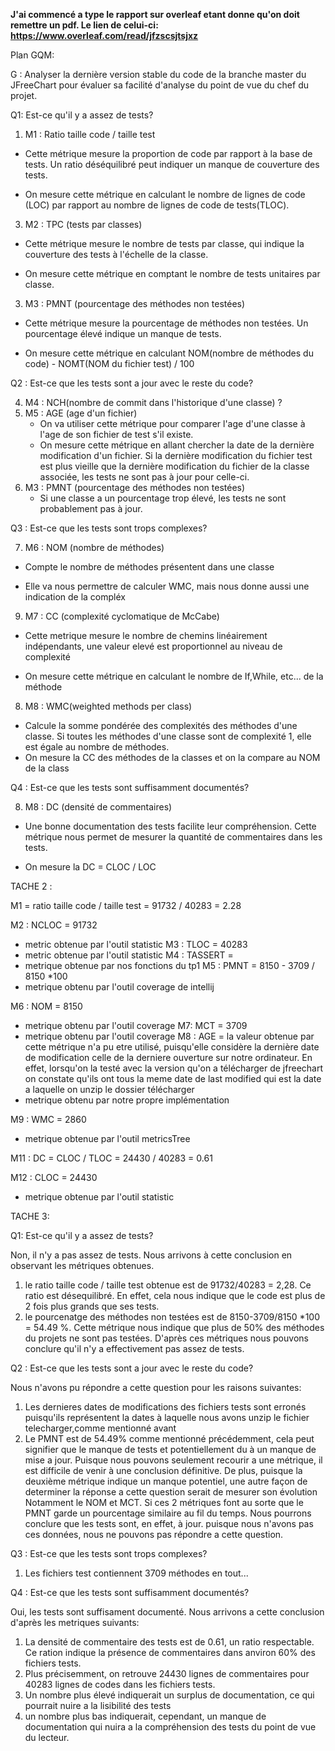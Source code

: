 **J'ai commencé a type le rapport sur overleaf etant donne qu'on doit remettre un pdf. Le lien de celui-ci:
https://www.overleaf.com/read/jfzscsjtsjxz**

Plan GQM:

G : Analyser la dernière version stable du code de la branche master du JFreeChart pour évaluer sa facilité d'analyse du point de vue du chef du projet.

Q1: Est-ce qu'il y a assez de tests?

 1. M1 : Ratio taille code / taille test  
- Cette métrique mesure la proportion de code par rapport à la base de tests. Un ratio déséquilibré peut indiquer un manque de couverture des tests.
* On mesure cette métrique en calculant le nombre de lignes de code (LOC) par rapport au nombre de lignes de code de tests(TLOC).

3. M2 : TPC (tests par classes)  
- Cette métrique mesure le nombre de tests par classe, qui indique la couverture des tests à l'échelle de la classe.
* On mesure cette métrique en comptant le nombre de tests unitaires par classe.
3. M3 : PMNT (pourcentage des méthodes non testées)  
- Cette métrique mesure la pourcentage de méthodes non testées. Un pourcentage élevé indique un manque de tests.
* On mesure cette métrique en calculant NOM(nombre de méthodes du code) - NOMT(NOM du fichier test) / 100

Q2 : Est-ce que les tests sont a jour avec le reste du code?

4. M4 : NCH(nombre de commit dans l'historique d'une classe) ?
5. M5 : AGE (age d'un fichier)
   - On va utiliser cette métrique pour comparer l'age d'une classe à l'age de son fichier de test s'il existe.
   * On mesure cette métrique en allant chercher la date de la dernière modification d'un fichier. Si la dernière modification du fichier test est plus vieille que la dernière modification du fichier de la classe associée, les tests ne sont pas à jour pour celle-ci.
6. M3 : PMNT (pourcentage des méthodes non testées)
   * Si une classe a un pourcentage trop élevé, les tests ne sont probablement pas à jour.

Q3 : Est-ce que les tests sont trops complexes?

7. M6 : NOM (nombre de méthodes)
- Compte le nombre de méthodes présentent dans une classe
* Elle va nous permettre de calculer WMC, mais nous donne aussi une indication de la compléx
9. M7 : CC (complexité cyclomatique de McCabe)
- Cette metrique mesure le nombre de chemins linéairement indépendants, une valeur elevé est  proportionnel au niveau de complexité
* On mesure cette métrique en calculant le nombre de If,While, etc... de la méthode
8. M8 : WMC(weighted methods per class)
- Calcule la somme pondérée des complexités des méthodes d'une classe. Si toutes les méthodes d'une classe sont de complexité 1, elle est égale au nombre de méthodes.
- On mesure la CC des méthodes de la classes et on la compare au NOM de la class

Q4 : Est-ce que les tests sont suffisamment documentés?

8. M8 : DC (densité de commentaires)
- Une bonne documentation des tests facilite leur compréhension. Cette métrique nous permet de mesurer la quantité de commentaires dans les tests.
* On mesure la DC = CLOC / LOC


TACHE 2 :

M1 = ratio taille code / taille test = 91732 / 40283 = 2.28

M2 : NCLOC = 91732
- metric obtenue par l'outil statistic
M3 : TLOC = 40283
- metric obtenue par l'outil statistic
M4 : TASSERT = 
- metrique obtenue par nos fonctions du tp1
M5 : PMNT = 8150 - 3709 / 8150 *100
- metrique obtenu par l'outil coverage de intellij

M6 : NOM = 8150
- metrique obtenu par l'outil coverage
M7: MCT = 3709
- metrique obtenu par l'outil coverage
M8 : AGE = la valeur obtenue par cette métrique n'a pu etre utilisé, puisqu'elle considère la dernière date de modification celle de la derniere ouverture sur notre ordinateur. En effet, lorsqu'on la testé avec la version qu'on a télécharger de jfreechart
  on constate qu'ils ont tous la meme date de last modified qui est la date a laquelle on unzip le dossier télécharger
- metrique obtenu par notre propre implémentation

M9 : WMC = 2860
- metrique obtenue par l'outil metricsTree

M11 : DC = CLOC / TLOC = 24430 / 40283 = 0.61

M12 : CLOC = 24430
- metrique obtenue par l'outil statistic

TACHE 3:

Q1: Est-ce qu'il y a assez de tests?

Non, il n'y a pas assez de tests. Nous arrivons à cette conclusion en observant les métriques obtenues.
1. le ratio taille code / taille test obtenue est de 91732/40283 = 2,28. Ce ratio est désequilibré. En effet, cela nous indique que le code est plus de 2 fois plus grands que ses tests.
2. le pourcenatge des méthodes non testées est de 8150-3709/8150 *100 = 54.49 %. Cette métrique nous indique que plus de 50% des méthodes du projets ne sont pas testées.
D'après ces métriques nous pouvons conclure qu'il n'y a effectivement pas assez de tests.


Q2 : Est-ce que les tests sont a jour avec le reste du code?

Nous n'avons pu répondre a cette question pour les raisons suivantes:
1. Les dernieres dates de modifications des fichiers tests sont erronés puisqu'ils représentent la dates à laquelle nous avons unzip le fichier telecharger,comme mentionné avant
2. Le PMNT est de 54.49% comme mentionné précédemment, cela peut signifier que le manque de tests et potentiellement du à un manque de mise a jour.
Puisque nous pouvons seulement recourir a une métrique, il est difficile de venir à une conclusion définitive.
De plus, puisque la deuxième métrique indique un manque potentiel, une autre façon de determiner la réponse a cette question serait de mesurer son évolution
Notamment le NOM et MCT. Si ces 2 métriques font au sorte que le PMNT garde un pourcentage similaire au fil du temps. Nous pourrons conclure que les tests sont, en effet, à jour.
puisque nous n'avons pas ces données, nous ne pouvons pas répondre a cette question.


Q3 : Est-ce que les tests sont trops complexes?
1. Les fichiers test contiennent 3709 méthodes en tout... 



Q4 : Est-ce que les tests sont suffisamment documentés?

Oui, les tests sont suffisament documenté. Nous arrivons a cette conclusion d'après les metriques suivants:
1. La densité de commentaire des tests est de 0.61, un ratio respectable. Ce ration indique la présence de commentaires dans anviron 60% des fichiers tests.
2. Plus précisemment, on retrouve 24430 lignes de commentaires pour 40283 lignes de codes dans les fichiers tests. 
3. Un nombre plus élevé indiquerait un surplus de documentation, ce qui pourrait nuire a la lisibilité des tests
4. un nombre plus bas indiquerait, cependant, un manque de documentation qui nuira a la compréhension des tests du point de vue du lecteur.


